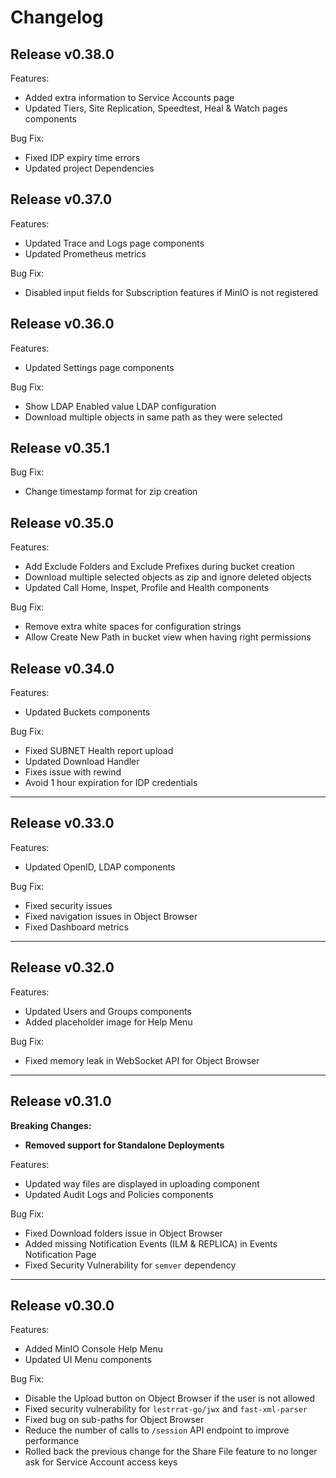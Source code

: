 <!-- @format -->

# Changelog

## Release v0.38.0

Features:

- Added extra information to Service Accounts page
- Updated Tiers, Site Replication, Speedtest, Heal & Watch pages components

Bug Fix:

- Fixed IDP expiry time errors
- Updated project Dependencies

## Release v0.37.0

Features:

- Updated Trace and Logs page components
- Updated Prometheus metrics

Bug Fix:

- Disabled input fields for Subscription features if MinIO is not registered

## Release v0.36.0

Features:

- Updated Settings page components

Bug Fix:

- Show LDAP Enabled value LDAP configuration
- Download multiple objects in same path as they were selected

## Release v0.35.1

Bug Fix:

- Change timestamp format for zip creation

## Release v0.35.0

Features:

- Add Exclude Folders and Exclude Prefixes during bucket creation
- Download multiple selected objects as zip and ignore deleted objects
- Updated Call Home, Inspet, Profile and Health components

Bug Fix:

- Remove extra white spaces for configuration strings
- Allow Create New Path in bucket view when having right permissions

## Release v0.34.0

Features:

- Updated Buckets components

Bug Fix:

- Fixed SUBNET Health report upload
- Updated Download Handler
- Fixes issue with rewind
- Avoid 1 hour expiration for IDP credentials

---

## Release v0.33.0

Features:

- Updated OpenID, LDAP components

Bug Fix:

- Fixed security issues
- Fixed navigation issues in Object Browser
- Fixed Dashboard metrics

---

## Release v0.32.0

Features:

- Updated Users and Groups components
- Added placeholder image for Help Menu

Bug Fix:

- Fixed memory leak in WebSocket API for Object Browser

---

## Release v0.31.0

**Breaking Changes:**

- **Removed support for Standalone Deployments**

Features:

- Updated way files are displayed in uploading component
- Updated Audit Logs and Policies components

Bug Fix:

- Fixed Download folders issue in Object Browser
- Added missing Notification Events (ILM & REPLICA) in Events Notification Page
- Fixed Security Vulnerability for `semver` dependency

---

## Release v0.30.0

Features:

- Added MinIO Console Help Menu
- Updated UI Menu components

Bug Fix:

- Disable the Upload button on Object Browser if the user is not allowed
- Fixed security vulnerability for `lestrrat-go/jwx` and `fast-xml-parser`
- Fixed bug on sub-paths for Object Browser
- Reduce the number of calls to `/session` API endpoint to improve performance
- Rolled back the previous change for the Share File feature to no longer ask for Service Account access keys
